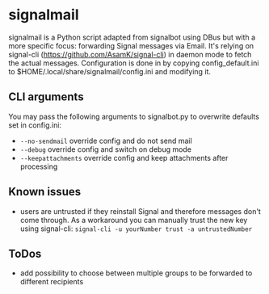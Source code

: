 # signalmail

signalmail is a Python script adapted from signalbot using DBus but with a more specific focus: forwarding Signal messages via Email. It's relying on signal-cli (https://github.com/AsamK/signal-cli) in daemon mode to fetch the actual messages. Configuration is done in by copying config_default.ini to $HOME/.local/share/signalmail/config.ini and modifying it.

## CLI arguments

You may pass the following arguments to signalbot.py to overwrite defaults set in config.ini:

- `--no-sendmail` override config and do not send mail
- `--debug` override config and switch on debug mode
- `--keepattachments` override config and keep attachments after processing

## Known issues

- users are untrusted if they reinstall Signal and therefore messages don't come through. As a workaround you can manually trust the new key using signal-cli: `signal-cli -u yourNumber trust -a untrustedNumber`

## ToDos

- add possibility to choose between multiple groups to be forwarded to different recipients


